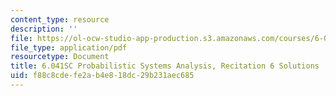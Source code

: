 ```yaml
---
content_type: resource
description: ''
file: https://ol-ocw-studio-app-production.s3.amazonaws.com/courses/6-041sc-probabilistic-systems-analysis-and-applied-probability-fall-2013/f88c8cdefe2ab4e818dc29b231aec685_MIT6_041SCF13_rec06_sol.pdf
file_type: application/pdf
resourcetype: Document
title: 6.041SC Probabilistic Systems Analysis, Recitation 6 Solutions
uid: f88c8cde-fe2a-b4e8-18dc-29b231aec685
---
```

